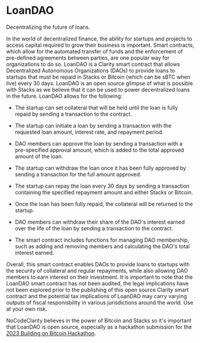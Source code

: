 # LoanDAO

Decentralizing the future of loans. 

In the world of decentralized finance, the ability for startups and projects to access capital required to grow their business is important. Smart contracts, which allow for the automated transfer of funds and the enforcement of pre-defined agreements between parties, are one popular way for organizations to do so. LoanDAO is a Clarity smart contract that allows Decentralized Autonomous Organizations (DAOs) to provide loans to startups that must be repaid in Stacks or Bitcoin (which can be sBTC when live) every 30 days. LoanDAO is an open source glimpse of what is possible with Stacks as we believe that it can be used to power decentralized loans in the future. LoanDAO allows for the following: 

+ The startup can set collateral that will be held until the loan is fully repaid by sending a transaction to the contract.

+ The startup can initiate a loan by sending a transaction with the requested loan amount, interest rate, and repayment period.

+ DAO members can approve the loan by sending a transaction with a pre-specified approval amount, which is added to the total approved amount of the loan.

+ The startup can withdraw the loan once it has been fully approved by sending a transaction for the full amount approved.

+ The startup can repay the loan every 30 days by sending a transaction containing the specified repayment amount and either Stacks or Bitcoin.

+ Once the loan has been fully repaid, the collateral will be returned to the startup.

+ DAO members can withdraw their share of the DAO's interest earned over the life of the loan by sending a transaction to the contract.

+ The smart contract includes functions for managing DAO membership, such as adding and removing members and calculating the DAO's total interest earned.

Overall, this smart contract enables DAOs to provide loans to startups with the security of collateral and regular repayments, while also allowing DAO members to earn interest on their investment. It is important to note that the LoanDAO smart contract has not been audited, the legal implications have not been explored prior to the publishing of this open source Clarity smart contract and the potential tax implications of LoanDAO may carry varying outputs of fiscal responisbility in various jurisdictions around the world. Use at your own risk. 

NoCodeClarity believes in the power of Bitcoin and Stacks so it's important that LoanDAO is open source, especially as a hackathon submission for the [2023 Building on Bitcoin Hackathon](https://building-on-btc-hack.devpost.com/). 
